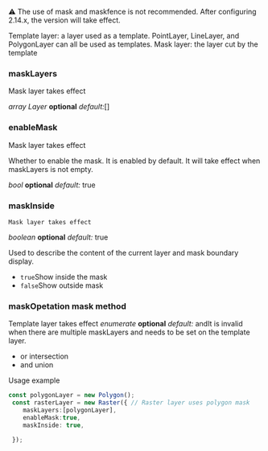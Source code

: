 ⚠️ The use of mask and maskfence is not recommended. After configuring 2.14.x, the version will take effect.

Template layer: a layer used as a template. PointLayer, LineLayer, and PolygonLayer can all be used as templates.
Mask layer: the layer cut by the template

### maskLayers

Mask layer takes effect

<description> *array Layer* **optional** *default:*\[]</description>

### enableMask

Mask layer takes effect

Whether to enable the mask. It is enabled by default. It will take effect when maskLayers is not empty.

<description> *bool* **optional** *default:* true</description>

### maskInside

```
Mask layer takes effect
```

<description> *boolean* **optional** *default:* true</description>

Used to describe the content of the current layer and mask boundary display.

* `true`Show inside the mask
* `false`Show outside mask

### maskOpetation mask method

Template layer takes effect<description> *enumerate* **optional** *default:* and</description>It is invalid when there are multiple maskLayers and needs to be set on the template layer.

* or intersection
* and union

Usage example

```ts
const polygonLayer = new Polygon();
 const rasterLayer = new Raster({ // Raster layer uses polygon mask
    maskLayers:[polygonLayer],
    enableMask:true,
    maskInside: true,
 
 });
```
